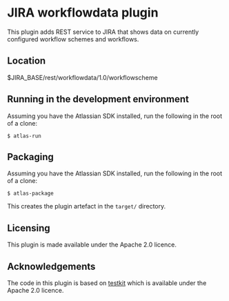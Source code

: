 # JIRA workflowdata plugin

This plugin adds REST service to JIRA that shows data on currently configured
workflow schemes and workflows.

## Location

$JIRA_BASE/rest/workflowdata/1.0/workflowscheme

## Running in the development environment

Assuming you have the Atlassian SDK installed, run the following in the
root of a clone:

    $ atlas-run

## Packaging
Assuming you have the Atlassian SDK installed, run the following in the
root of a clone:

    $ atlas-package

This creates the plugin artefact in the `target/` directory.

## Licensing

This plugin is made available under the Apache 2.0 licence.

## Acknowledgements

The code in this plugin is based on [testkit] which is available under the
Apache 2.0 licence.

[testkit]: https://bitbucket.org/atlassian/jira-testkit

